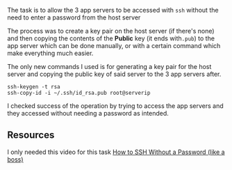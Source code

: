 The task is to allow the 3 app servers to be accessed with `ssh` without the need to enter a password from the host server 

The process was to create a key pair on the host server (if there's none) and then copying the contents of the **Public** key (it ends with`.pub`) to the app server which can be done manually, or with a certain command which make everything much easier.

The only new commands I used is for generating a key pair for the host server and copying the public key of said server to the 3 app servers after.
```
ssh-keygen -t rsa
ssh-copy-id -i ~/.ssh/id_rsa.pub root@serverip    
```
I checked success of the operation by trying to access the app servers and they accessed without needing a password as intended.

## Resources
I only needed this video for this task
[How to SSH Without a Password (like a boss)](https://www.youtube.com/watch?v=j2vBT3T79Pg&t=1s)